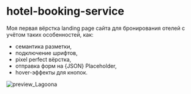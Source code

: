 # hotel-booking-service
Моя первая вёрстка landing page сайта для бронирования отелей с учётом таких особенностей, как: 
- семантика разметки, 
- подключение шрифтов, 
- pixel perfect вёрстка, 
- отправка форм на {JSON} Placeholder, 
- hover-эффекты для кнопок.

![preview_Lagoona](https://user-images.githubusercontent.com/111642725/231722056-968671a0-abf6-43be-a4f9-45424ed779a5.jpg)

